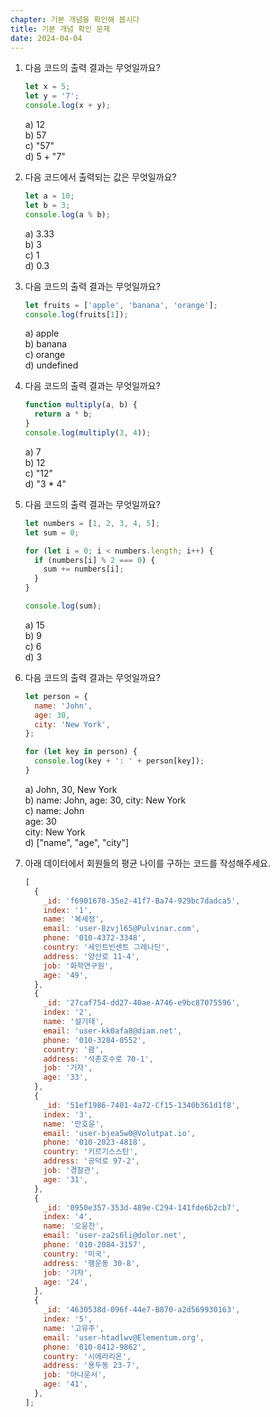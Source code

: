 ```yaml
---
chapter: 기본 개념을 확인해 봅시다
title: 기본 개념 확인 문제
date: 2024-04-04
---
```


1. 다음 코드의 출력 결과는 무엇일까요?

   ```jsx
   let x = 5;
   let y = '7';
   console.log(x + y);
   ```

   a) 12  
   b) 57  
   c) "57"  
   d) 5 + "7"

2. 다음 코드에서 출력되는 값은 무엇일까요?

   ```jsx
   let a = 10;
   let b = 3;
   console.log(a % b);
   ```

   a) 3.33  
   b) 3  
   c) 1  
   d) 0.3

3. 다음 코드의 출력 결과는 무엇일까요?

   ```jsx
   let fruits = ['apple', 'banana', 'orange'];
   console.log(fruits[1]);
   ```

   a) apple  
   b) banana  
   c) orange  
   d) undefined

4. 다음 코드의 출력 결과는 무엇일까요?

   ```jsx
   function multiply(a, b) {
     return a * b;
   }
   console.log(multiply(3, 4));
   ```

   a) 7  
   b) 12  
   c) "12"  
   d) "3 \* 4"

5. 다음 코드의 출력 결과는 무엇일까요?

   ```jsx
   let numbers = [1, 2, 3, 4, 5];
   let sum = 0;

   for (let i = 0; i < numbers.length; i++) {
     if (numbers[i] % 2 === 0) {
       sum += numbers[i];
     }
   }

   console.log(sum);
   ```

   a) 15  
   b) 9  
   c) 6  
   d) 3

6. 다음 코드의 출력 결과는 무엇일까요?

   ```jsx
   let person = {
     name: 'John',
     age: 30,
     city: 'New York',
   };

   for (let key in person) {
     console.log(key + ': ' + person[key]);
   }
   ```

   a) John, 30, New York  
   b) name: John, age: 30, city: New York  
   c) name: John  
   age: 30  
   city: New York  
   d) ["name", "age", "city"]

7. 아래 데이터에서 회원들의 평균 나이를 구하는 코드를 작성해주세요.

   ```jsx
   [
     {
       _id: 'f6901678-35e2-41f7-Ba74-929bc7dadca5',
       index: '1',
       name: '복세정',
       email: 'user-8zvjl65@Pulvinar.com',
       phone: '010-4372-3348',
       country: '세인트빈센트 그레나딘',
       address: '양산로 11-4',
       job: '화학연구원',
       age: '49',
     },
     {
       _id: '27caf754-dd27-40ae-A746-e9bc87075596',
       index: '2',
       name: '설기태',
       email: 'user-kk0afa8@diam.net',
       phone: '010-3284-0552',
       country: '괌',
       address: '석촌호수로 70-1',
       job: '기자',
       age: '33',
     },
     {
       _id: '51ef1986-7401-4a72-Cf15-1340b361d1f8',
       index: '3',
       name: '만호윤',
       email: 'user-bjea5w0@Volutpat.io',
       phone: '010-2023-4818',
       country: '키르기스스탄',
       address: '공덕로 97-2',
       job: '경찰관',
       age: '31',
     },
     {
       _id: '0950e357-353d-489e-C294-141fde6b2cb7',
       index: '4',
       name: '오윤찬',
       email: 'user-za2s6li@dolor.net',
       phone: '010-2084-3157',
       country: '미국',
       address: '행운동 30-8',
       job: '기자',
       age: '24',
     },
     {
       _id: '4630538d-096f-44e7-B870-a2d569930163',
       index: '5',
       name: '고유주',
       email: 'user-htadlwv@Elementum.org',
       phone: '010-8412-9862',
       country: '시에라리온',
       address: '용두동 23-7',
       job: '아나운서',
       age: '41',
     },
   ];
   ```
